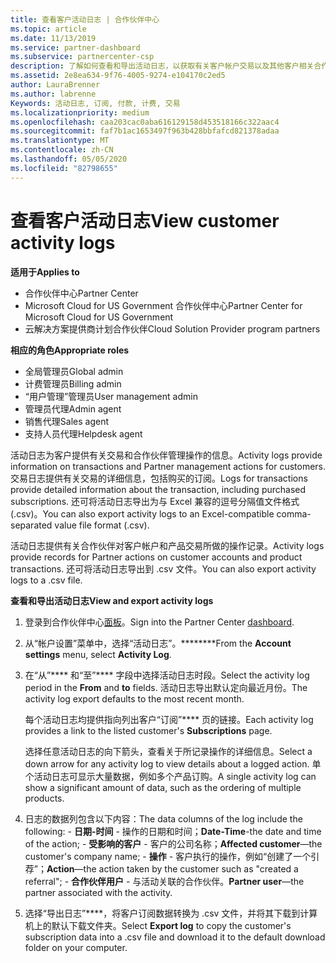 ```yaml
---
title: 查看客户活动日志 | 合作伙伴中心
ms.topic: article
ms.date: 11/13/2019
ms.service: partner-dashboard
ms.subservice: partnercenter-csp
description: 了解如何查看和导出活动日志，以获取有关客户帐户交易以及其他客户相关合作伙伴管理活动的见解。
ms.assetid: 2e8ea634-9f76-4005-9274-e104170c2ed5
author: LauraBrenner
ms.author: labrenne
Keywords: 活动日志, 订阅, 付款, 计费, 交易
ms.localizationpriority: medium
ms.openlocfilehash: caa203cac0aba616129158d453518166c322aac4
ms.sourcegitcommit: faf7b1ac1653497f963b428bbfafcd821378adaa
ms.translationtype: MT
ms.contentlocale: zh-CN
ms.lasthandoff: 05/05/2020
ms.locfileid: "82798655"
---
```

# <a name="view-customer-activity-logs"></a><span data-ttu-id="4443a-104">查看客户活动日志</span><span class="sxs-lookup"><span data-stu-id="4443a-104">View customer activity logs</span></span>

<span data-ttu-id="4443a-105">**适用于**</span><span class="sxs-lookup"><span data-stu-id="4443a-105">**Applies to**</span></span>

- <span data-ttu-id="4443a-106">合作伙伴中心</span><span class="sxs-lookup"><span data-stu-id="4443a-106">Partner Center</span></span>
- <span data-ttu-id="4443a-107">Microsoft Cloud for US Government 合作伙伴中心</span><span class="sxs-lookup"><span data-stu-id="4443a-107">Partner Center for Microsoft Cloud for US Government</span></span>
- <span data-ttu-id="4443a-108">云解决方案提供商计划合作伙伴</span><span class="sxs-lookup"><span data-stu-id="4443a-108">Cloud Solution Provider program partners</span></span>

<span data-ttu-id="4443a-109">**相应的角色**</span><span class="sxs-lookup"><span data-stu-id="4443a-109">**Appropriate roles**</span></span>

- <span data-ttu-id="4443a-110">全局管理员</span><span class="sxs-lookup"><span data-stu-id="4443a-110">Global admin</span></span>
- <span data-ttu-id="4443a-111">计费管理员</span><span class="sxs-lookup"><span data-stu-id="4443a-111">Billing admin</span></span>
- <span data-ttu-id="4443a-112">“用户管理”管理员</span><span class="sxs-lookup"><span data-stu-id="4443a-112">User management admin</span></span>
- <span data-ttu-id="4443a-113">管理员代理</span><span class="sxs-lookup"><span data-stu-id="4443a-113">Admin agent</span></span>
- <span data-ttu-id="4443a-114">销售代理</span><span class="sxs-lookup"><span data-stu-id="4443a-114">Sales agent</span></span>
- <span data-ttu-id="4443a-115">支持人员代理</span><span class="sxs-lookup"><span data-stu-id="4443a-115">Helpdesk agent</span></span>

<span data-ttu-id="4443a-116">活动日志为客户提供有关交易和合作伙伴管理操作的信息。</span><span class="sxs-lookup"><span data-stu-id="4443a-116">Activity logs provide information on transactions and Partner management actions for customers.</span></span> <span data-ttu-id="4443a-117">交易日志提供有关交易的详细信息，包括购买的订阅。</span><span class="sxs-lookup"><span data-stu-id="4443a-117">Logs for transactions provide detailed information about the transaction, including purchased subscriptions.</span></span> <span data-ttu-id="4443a-118">还可将活动日志导出为与 Excel 兼容的逗号分隔值文件格式 (.csv)。</span><span class="sxs-lookup"><span data-stu-id="4443a-118">You can also export activity logs to an Excel-compatible comma-separated value file format (.csv).</span></span>

<span data-ttu-id="4443a-119">活动日志提供有关合作伙伴对客户帐户和产品交易所做的操作记录。</span><span class="sxs-lookup"><span data-stu-id="4443a-119">Activity logs provide records for Partner actions on customer accounts and product transactions.</span></span> <span data-ttu-id="4443a-120">还可将活动日志导出到 .csv 文件。</span><span class="sxs-lookup"><span data-stu-id="4443a-120">You can also export activity logs to a .csv file.</span></span>

<span data-ttu-id="4443a-121">**查看和导出活动日志**</span><span class="sxs-lookup"><span data-stu-id="4443a-121">**View and export activity logs**</span></span>

1. <span data-ttu-id="4443a-122">登录到合作伙伴中心[面板](https://partner.microsoft.com/dashboard)。</span><span class="sxs-lookup"><span data-stu-id="4443a-122">Sign into the Partner Center [dashboard](https://partner.microsoft.com/dashboard).</span></span>

2. <span data-ttu-id="4443a-123">从“帐户设置”菜单中，选择“活动日志”。\*\*\*\*\*\*\*\*</span><span class="sxs-lookup"><span data-stu-id="4443a-123">From the **Account settings** menu, select **Activity Log**.</span></span>
2.  <span data-ttu-id="4443a-124">在“从”\*\*\*\* 和“至”\*\*\*\* 字段中选择活动日志时段。</span><span class="sxs-lookup"><span data-stu-id="4443a-124">Select the activity log period in the **From** and **to** fields.</span></span> <span data-ttu-id="4443a-125">活动日志导出默认定向最近月份。</span><span class="sxs-lookup"><span data-stu-id="4443a-125">The activity log export defaults to the most recent month.</span></span>

    <span data-ttu-id="4443a-126">每个活动日志均提供指向列出客户“订阅”\*\*\*\* 页的链接。</span><span class="sxs-lookup"><span data-stu-id="4443a-126">Each activity log provides a link to the listed customer's **Subscriptions** page.</span></span>

    <span data-ttu-id="4443a-127">选择任意活动日志的向下箭头，查看关于所记录操作的详细信息。</span><span class="sxs-lookup"><span data-stu-id="4443a-127">Select a down arrow for any activity log to view details about a logged action.</span></span> <span data-ttu-id="4443a-128">单个活动日志可显示大量数据，例如多个产品订购。</span><span class="sxs-lookup"><span data-stu-id="4443a-128">A single activity log can show a significant amount of data, such as the ordering of multiple products.</span></span>

3.   <span data-ttu-id="4443a-129">日志的数据列包含以下内容：</span><span class="sxs-lookup"><span data-stu-id="4443a-129">The data columns of the log include the following:</span></span>
    -   <span data-ttu-id="4443a-130">**日期-时间** - 操作的日期和时间；</span><span class="sxs-lookup"><span data-stu-id="4443a-130">**Date-Time**-the date and time of the action;</span></span>
    -   <span data-ttu-id="4443a-131">**受影响的客户** - 客户的公司名称；</span><span class="sxs-lookup"><span data-stu-id="4443a-131">**Affected customer**—the customer's company name;</span></span>
    -   <span data-ttu-id="4443a-132">**操作** - 客户执行的操作，例如“创建了一个引荐”；</span><span class="sxs-lookup"><span data-stu-id="4443a-132">**Action**—the action taken by the customer such as "created a referral";</span></span>
    -   <span data-ttu-id="4443a-133">**合作伙伴用户** - 与活动关联的合作伙伴。</span><span class="sxs-lookup"><span data-stu-id="4443a-133">**Partner user**—the partner associated with the activity.</span></span>

4.  <span data-ttu-id="4443a-134">选择“导出日志”\*\*\*\*，将客户订阅数据转换为 .csv 文件，并将其下载到计算机上的默认下载文件夹。</span><span class="sxs-lookup"><span data-stu-id="4443a-134">Select **Export log** to copy the customer's subscription data into a .csv file and download it to the default download folder on your computer.</span></span>
    
 

 



